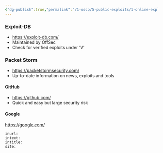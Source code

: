 ```yaml
---
{"dg-publish":true,"permalink":"/1-oscp/5-public-exploits/1-online-exploit-resources/"}
---
```


### Exploit-DB
- https://exploit-db.com/
- Maintained by OffSec
- Check for verified exploits under 'V'

### Packet Storm
- https://packetstormsecurity.com/
- Up-to-date information on news, exploits and tools

#### GitHub
- https://github.com/
- Quick and easy but large security risk

#### Google
https://google.com/
```
inurl:
intext:
intitle:
site:
```
